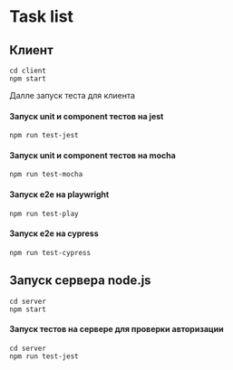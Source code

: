 # Task list

## Клиент
```
cd client
npm start
```
Далле запуск теста для клиента
#### Запуск unit и component тестов на jest 

```
npm run test-jest
```
#### Запуск unit и component тестов на mocha

```
npm run test-mocha
```

#### Запуск e2e на playwright

```
npm run test-play
```

#### Запуск e2e на cypress

```
npm run test-cypress
```

## Запуск сервера node.js
```
cd server
npm start
```

#### Запуск тестов на сервере для проверки авторизации
```
cd server
npm run test-jest
```
